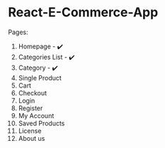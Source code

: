 # React-E-Commerce-App

Pages:
1. Homepage - ✔️
2. Categories List - ✔️
3. Category - ✔️
5. Single Product
6. Cart
7. Checkout
8. Login
9. Register
10. My Account
11. Saved Products
12. License
13. About us